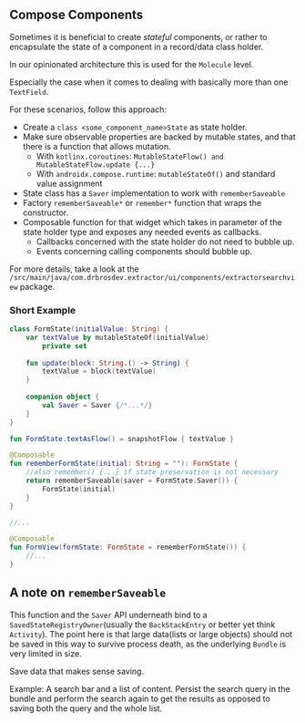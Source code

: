 ## Compose Components
Sometimes it is beneficial to create *stateful* components, or rather to encapsulate 
the state of a component in a record/data class holder.

In our opinionated architecture this is used for the `Molecule` level.

Especially the case when it comes to dealing with basically more than one `TextField`.

For these scenarios, follow this approach:
- Create a `class <some_component_name>State` as state holder.
- Make sure observable properties are backed by mutable states, and that there is a function that allows mutation.
  - With `kotlinx.coroutines`: `MutableStateFlow() and MutableStateFlow.update {...}`
  - With `androidx.compose.runtime`: `mutableStateOf()` and standard value assignment
- State class has a `Saver` implementation to work with `rememberSaveable`
- Factory `rememberSaveable*` or `remember*` function that wraps the constructor.
- Composable function for that widget which takes in parameter of the state holder type and exposes any needed events as callbacks.
  - Callbacks concerned with the state holder do not need to bubble up.
  - Events concerning calling components should bubble up.

For more details, take a look at the `/src/main/java/com.drbrosdev.extractor/ui/components/extractorsearchview` package.

### Short Example
```kotlin
class FormState(initialValue: String) {
    var textValue by mutableStateOf(initialValue)
        private set
    
    fun update(block: String.() -> String) {
        textValue = block(textValue)
    }
    
    companion object {
        val Saver = Saver {/*...*/}
    }
}

fun FormState.textAsFlow() = snapshotFlow { textValue }

@Composable
fun rememberFormState(initial: String = ""): FormState {
    //also remember() {...} if state preservation is not necessary
    return rememberSaveable(saver = FormState.Saver()) {
        FormState(initial)
    }
}

//...

@Composable
fun FormView(formState: FormState = rememberFormState()) {
    //...
}
```

## A note on `rememberSaveable`
This function and the `Saver` API underneath bind to a `SavedStateRegistryOwner`(usually the `BackStackEntry` or better yet think `Activity`).
The point here is that large data(lists or large objects) should not be saved in this way to survive process death,
as the underlying `Bundle` is very limited in size. 

Save data that makes sense saving.

Example: A search bar and a list of content. Persist the search query in the bundle and perform the search again
to get the results as opposed to saving both the query and the whole list.